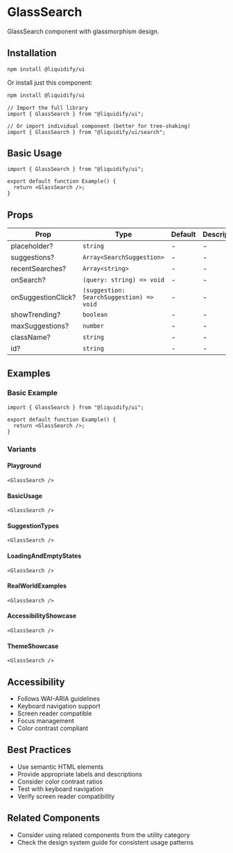 # GlassSearch

GlassSearch component with glassmorphism design.

## Installation

```bash
npm install @liquidify/ui
```

Or install just this component:

```bash
npm install @liquidify/ui
```

```tsx
// Import the full library
import { GlassSearch } from "@liquidify/ui";

// Or import individual component (better for tree-shaking)
import { GlassSearch } from "@liquidify/ui/search";
```

## Basic Usage

```tsx
import { GlassSearch } from "@liquidify/ui";

export default function Example() {
  return <GlassSearch />;
}
```

## Props

| Prop               | Type                                     | Default | Description |
| ------------------ | ---------------------------------------- | ------- | ----------- |
| placeholder?       | `string`                                 | -       | -           |
| suggestions?       | `Array<SearchSuggestion>`                | -       | -           |
| recentSearches?    | `Array<string>`                          | -       | -           |
| onSearch?          | `(query: string) => void`                | -       | -           |
| onSuggestionClick? | `(suggestion: SearchSuggestion) => void` | -       | -           |
| showTrending?      | `boolean`                                | -       | -           |
| maxSuggestions?    | `number`                                 | -       | -           |
| className?         | `string`                                 | -       | -           |
| id?                | `string`                                 | -       | -           |

## Examples

### Basic Example

```tsx
import { GlassSearch } from "@liquidify/ui";

export default function Example() {
  return <GlassSearch />;
}
```

### Variants

#### Playground

```tsx
<GlassSearch />
```

#### BasicUsage

```tsx
<GlassSearch />
```

#### SuggestionTypes

```tsx
<GlassSearch />
```

#### LoadingAndEmptyStates

```tsx
<GlassSearch />
```

#### RealWorldExamples

```tsx
<GlassSearch />
```

#### AccessibilityShowcase

```tsx
<GlassSearch />
```

#### ThemeShowcase

```tsx
<GlassSearch />
```

## Accessibility

- Follows WAI-ARIA guidelines
- Keyboard navigation support
- Screen reader compatible
- Focus management
- Color contrast compliant

## Best Practices

- Use semantic HTML elements
- Provide appropriate labels and descriptions
- Consider color contrast ratios
- Test with keyboard navigation
- Verify screen reader compatibility

## Related Components

- Consider using related components from the utility category
- Check the design system guide for consistent usage patterns
